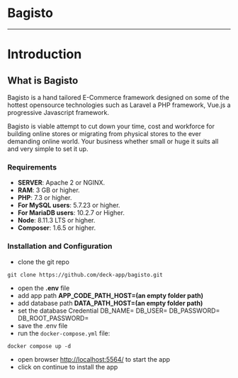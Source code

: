 # Bagisto
---------------------


# Introduction


What is Bagisto
---------------
Bagisto is a hand tailored E-Commerce framework designed on some of the hottest opensource technologies such as Laravel a PHP framework, Vue.js a progressive Javascript framework.

Bagisto is viable attempt to cut down your time, cost and workforce for building online stores or migrating from physical stores to the ever demanding online world. Your business whether small or huge it suits all and very simple to set it up.



### Requirements

* **SERVER**: Apache 2 or NGINX.
* **RAM**: 3 GB or higher.
* **PHP**: 7.3 or higher.
* **For MySQL users**: 5.7.23 or higher.
* **For MariaDB users**: 10.2.7 or Higher.
* **Node**: 8.11.3 LTS or higher.
* **Composer**: 1.6.5 or higher.

### Installation and Configuration

* clone the git repo 
``` 
git clone https://github.com/deck-app/bagisto.git
```
* open the **.env** file 
* add app path **APP_CODE_PATH_HOST=(an empty folder path)**
* add database path  **DATA_PATH_HOST=(an empty folder path)**
* set the database Credential
DB_NAME=
DB_USER=
DB_PASSWORD=
DB_ROOT_PASSWORD=
* save the .env file
* run the `docker-compose.yml` file:
``` 
docker compose up -d
```
* open browser [http://localhost:5564/](http://localhost:5564/) to start the app
* click on continue to install the app
